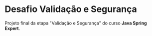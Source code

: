 # Desafio Validação e Segurança
Projeto final da etapa "Validação e Segurança" do curso **Java Spring Expert**.
